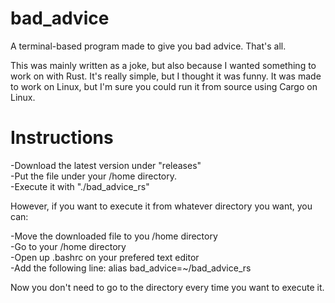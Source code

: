 # bad_advice
A terminal-based program made to give you bad advice. That's all. 

This was mainly written as a joke, but also because I wanted something to work on with Rust. It's really simple, but I thought it was funny.
It was made to work on Linux, but I'm sure you could run it from source using Cargo on Linux.

# Instructions
  -Download the latest version under "releases"  
  -Put the file under your /home directory.  
  -Execute it with "./bad_advice_rs"  

However, if you want to execute it from whatever directory you want, you can:  

  -Move the downloaded file to you /home directory  
  -Go to your /home directory  
  -Open up .bashrc on your prefered text editor  
  -Add the following line: alias bad_advice=~/bad_advice_rs  

Now you don't need to go to the directory every time you want to execute it.
